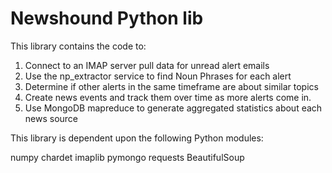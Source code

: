 Newshound Python lib
===========

This library contains the code to:

1. Connect to an IMAP server pull data for unread alert emails
2. Use the np_extractor service to find Noun Phrases for each alert
3. Determine if other alerts in the same timeframe are about similar topics
4. Create news events and track them over time as more alerts come in.
5. Use MongoDB mapreduce to generate aggregated statistics about each news source


This library is dependent upon the following Python modules:

numpy
chardet
imaplib
pymongo
requests
BeautifulSoup

